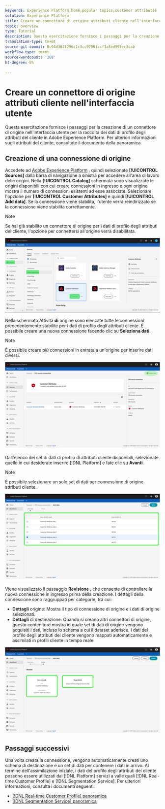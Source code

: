 ```yaml
---
keywords: Experience Platform;home;popular topics;customer attributes
solution: Experience Platform
title: Creare un connettore di origine attributi cliente nell'interfaccia utente
topic: overview
type: Tutorial
description: Questa esercitazione fornisce i passaggi per la creazione di un connettore di origine nell'interfaccia utente per la raccolta dei dati di profilo degli attributi del cliente in Adobe Experience Platform.
translation-type: tm+mt
source-git-commit: 8c94d3631296c1c3cc97501ccf1a3ed995ec3cab
workflow-type: tm+mt
source-wordcount: '368'
ht-degree: 8%

---
```



# Creare un connettore di origine attributi cliente nell&#39;interfaccia utente

Questa esercitazione fornisce i passaggi per la creazione di un connettore di origine nell&#39;interfaccia utente per la raccolta dei dati di profilo degli attributi del cliente in Adobe Experience Platform. Per ulteriori informazioni sugli attributi del cliente, consultate il documento [](https://docs.adobe.com/content/help/it-IT/core-services/interface/customer-attributes/attributes.html)della panoramica.

## Creazione di una connessione di origine

Accedete ad [Adobe Experience Platform](https://platform.adobe.com) , quindi selezionate **[!UICONTROL Sources]** dalla barra di navigazione a sinistra per accedere all&#39;area di lavoro delle origini. Nella **[!UICONTROL Catalog]** schermata sono visualizzate le origini disponibili con cui creare connessioni in ingresso e ogni origine mostra il numero di connessioni esistenti ad esse associate. Selezionare l&#39;opzione per **[!UICONTROL Customer Attributes]** e quindi **[!UICONTROL Add data]**. Se la connessione viene stabilita, l&#39;utente verrà reindirizzato se la connessione viene stabilita correttamente.

>[!NOTE]
>
>Se hai già stabilito un connettore di origine per i dati di profilo degli attributi del cliente, l&#39;opzione per connettersi all&#39;origine verrà disabilitata.

![](../../../../images/tutorials/create/customer-attributes/catalog.png)

Nella schermata Attività **di** origine sono elencate tutte le connessioni precedentemente stabilite per i dati di profilo degli attributi cliente. È possibile creare una nuova connessione facendo clic su **Seleziona dati**.

>[!NOTE]
>
>È possibile creare più connessioni in entrata a un&#39;origine per inserire dati diversi.

![](../../../../images/tutorials/create/customer-attributes/source_activity.png)

Dall&#39;elenco dei set di dati di profilo di attributi cliente disponibili, selezionate quello in cui desiderate inserire [!DNL Platform] e fate clic su **Avanti**.

>[!NOTE]
>
>È possibile selezionare un solo set di dati per connessione di origine attributi cliente.

![](../../../../images/tutorials/create/customer-attributes/select_data.png)

Viene visualizzato il passaggio **Revisione** , che consente di controllare la nuova connessione in ingresso prima della creazione. I dettagli della connessione sono raggruppati per categorie, tra cui:

* **Dettagli** origine: Mostra il tipo di connessione di origine e i dati di origine selezionati.
* **Dettagli** di destinazione: Quando si creano altri connettori di origine, questo contenitore mostra in quale set di dati di origine vengono acquisiti i dati, incluso lo schema a cui il dataset aderisce. I dati del profilo degli attributi del cliente vengono mappati automaticamente e assimilati in profili cliente in tempo reale.

![](../../../../images/tutorials/create/customer-attributes/review.png)

## Passaggi successivi

Una volta creata la connessione, vengono automaticamente creati uno schema di destinazione e un set di dati per contenere i dati in arrivo. Al termine dell&#39;assimilazione iniziale, i dati del profilo degli attributi del cliente possono essere utilizzati dai [!DNL Platform] servizi a valle quali [!DNL Real-time Customer Profile] e [!DNL Segmentation Service]. Per ulteriori informazioni, consulta i documenti seguenti:

* [[!DNL Real-time Customer Profile] panoramica](../../../../../profile/home.md)
* [[!DNL Segmentation Service] panoramica](../../../../../segmentation/home.md)
